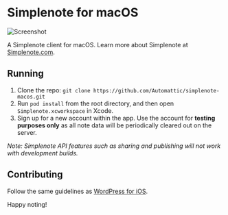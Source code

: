 # Simplenote for macOS

![Screenshot](https://simplenoteblog.files.wordpress.com/2017/12/screen-shot-2017-12-22-at-9-05-33-am.png)

A Simplenote client for macOS. Learn more about Simplenote at [Simplenote.com](https://simplenote.com).

## Running

1.	Clone the repo: `git clone https://github.com/Automattic/simplenote-macos.git`
2.	Run `pod install` from the root directory, and then open `Simplenote.xcworkspace` in Xcode.
3.	Sign up for a new account within the app. Use the account for **testing purposes only** as all note data will be periodically cleared out on the server.

_Note: Simplenote API features such as sharing and publishing will not work with development builds._

## Contributing

Follow the same guidelines as [WordPress for iOS](https://make.wordpress.org/mobile/handbook/pathways/ios/how-to-contribute/).

Happy noting!
